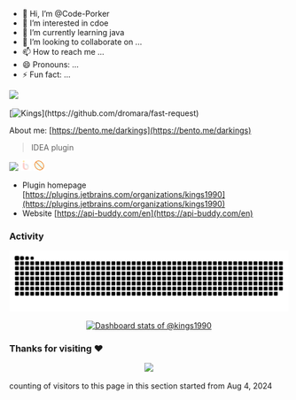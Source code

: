 - 👋 Hi, I’m @Code-Porker
- 👀 I’m interested in cdoe
- 🌱 I’m currently learning java
- 💞️ I’m looking to collaborate on ...
- 📫 How to reach me ...
- 😄 Pronouns: ...
- ⚡ Fun fact: ...


![](kings.png)

[![Kings](https://readme-typing-svg.demolab.com?font=JetBrains+Mono&size=20&pause=500&color=21D789&width=435&lines=Hi+little+brothers%2C+I'm+Kings!+%F0%9F%91%8B+;Welcome+to+my+Github!+;Hope+my+project+can+help+you.;My+slogan%3A+easier...faster...stronger...)](https://github.com/dromara/fast-request)


About me: [https://bento.me/darkings](https://bento.me/darkings)



> IDEA plugin

<a title="Fast Request" href="https://plugins.jetbrains.com/plugin/16988-fast-request--api-buddy"><img height="20" src="https://github.com/kings1990/kings1990/blob/master/imgs/fastRequestLogo.svg"></a>
<a title="IBlog" href="https://plugins.jetbrains.com/plugin/24920-iblog/edit"><img height="20" src="https://github.com/kings1990/kings1990/blob/master/imgs/iblog.svg"></a>
<a title="Bean Assistant" href="https://plugins.jetbrains.com/plugin/24576-bean-assistant"><img height="20" src="https://github.com/kings1990/kings1990/blob/master/imgs/beanAssistant.svg"></a>

* Plugin homepage [https://plugins.jetbrains.com/organizations/kings1990](https://plugins.jetbrains.com/organizations/kings1990)
* Website [https://api-buddy.com/en](https://api-buddy.com/en)

### Activity
[![](https://raw.githubusercontent.com/kings1990/kings1990/output/github-contribution-grid-snake.svg)](https://github.com/dromara/fast-request)

<a href="https://next.ossinsight.io/widgets/official/compose-user-dashboard-stats?user_id=8969637" target="_blank" style="display: block" align="center">
  <picture>
    <source media="(prefers-color-scheme: dark)" srcset="https://next.ossinsight.io/widgets/official/compose-user-dashboard-stats/thumbnail.png?user_id=8969637&image_size=auto&color_scheme=dark" width="771" height="auto">
    <img alt="Dashboard stats of @kings1990" src="https://next.ossinsight.io/widgets/official/compose-user-dashboard-stats/thumbnail.png?user_id=8969637&image_size=auto&color_scheme=light" width="771" height="auto">
  </picture>
</a>

### Thanks for visiting :heart:


<p align="center"> 
<img src="https://profile-counter.glitch.me/kings1990/count.svg"/>

counting of visitors to this page in this section started from Aug 4, 2024


<!-- <a href="http://s01.flagcounter.com/more/mrp"><img src="https://s01.flagcounter.com/countxl/mrp/bg_FFFFFF/txt_000000/border_000000/columns_4/maxflags_16/viewers_0/labels_1/pageviews_1/flags_0/percent_0/" alt="Flag Counter" border="0"></a>-->

</p>



<!--
**kings1990/kings1990** is a ✨ _special_ ✨ repository because its `README.md` (this file) appears on your GitHub profile.

Here are some ideas to get you started:

- 🔭 I’m currently working on ...
- 🌱 I’m currently learning ...
- 👯 I’m looking to collaborate on ...
- 🤔 I’m looking for help with ...
- 💬 Ask me about ...
- 📫 How to reach me: ...
- 😄 Pronouns: ...
- ⚡ Fun fact: ...
-->

<!-- 
活到老学到老!

> 目标
  1. 源码剖析和框架定制能力
  2. 平台性能分析和调优能力
  3. 分布式架构设计能力
  4. 海量数据存储能力
  5. 高并发处理能力
  6. 解决方案和中间件实战能力
  7. 容器技术应用和集群化部署能力
  8. 海量数据搜索和实时计算能力

加油!!!🤪 -->

<!-- [![Anurag's github stats](https://github-readme-stats.vercel.app/api?username=kings1990&show_icons=true&theme=cobalt&count_private=true)](https://github.com/kings1990) -->

<!-- > My Intellij plugin  

[![Fast Request](https://github-readme-stats.vercel.app/api/pin/?username=kings1990&repo=fast-request)](https://github.com/kings1990/fast-request)
[![Fast Request Doc](https://github-readme-stats.vercel.app/api/pin/?username=kings1990&repo=restful-fast-request-doc)](https://github.com/kings1990/restful-fast-request-doc)

[![rap2-generator-web](https://github-readme-stats.vercel.app/api/pin/?username=kings1990&repo=intellij-java-serializable)](https://github.com/kings1990/intellij-java-serializable)


> Component

[![rap2-generator](https://github-readme-stats.vercel.app/api/pin/?username=kings1990&repo=rap2-generator)](https://github.com/kings1990/rap2-generator)
[![rap2-generator-web](https://github-readme-stats.vercel.app/api/pin/?username=kings1990&repo=rap2-generator-web)](https://github.com/kings1990/rap2-generator-web) 

> Language  

[![Top Langs](https://github-readme-stats.vercel.app/api/top-langs/?username=kings1990&layout=compact&hide=css,html)](https://github.com/kings1990)
-->

















<!---
Code-Porker/Code-Porker is a ✨ special ✨ repository because its `README.md` (this file) appears on your GitHub profile.
You can click the Preview link to take a look at your changes.
--->
